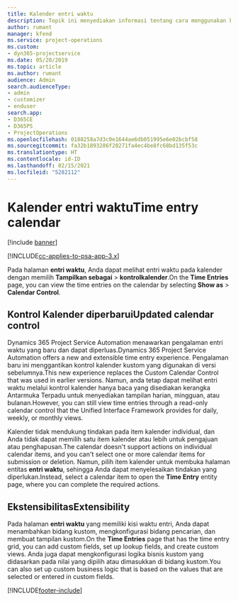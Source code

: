 ```yaml
---
title: Kalender entri waktu
description: Topik ini menyediakan informasi tentang cara menggunakan kalender entri waktu.
author: rumant
manager: kfend
ms.service: project-operations
ms.custom:
- dyn365-projectservice
ms.date: 05/20/2019
ms.topic: article
ms.author: rumant
audience: Admin
search.audienceType:
- admin
- customizer
- enduser
search.app:
- D365CE
- D365PS
- ProjectOperations
ms.openlocfilehash: 0188258a7d3c0e1644ae6db051995e6e02bcbf58
ms.sourcegitcommit: fa32b1893286f20271fa4ec4be8fc68bd135f53c
ms.translationtype: HT
ms.contentlocale: id-ID
ms.lasthandoff: 02/15/2021
ms.locfileid: "5282112"
---
```

# <a name="time-entry-calendar"></a><span data-ttu-id="f1ba8-103">Kalender entri waktu</span><span class="sxs-lookup"><span data-stu-id="f1ba8-103">Time entry calendar</span></span>

[!include [banner](../includes/psa-now-project-operations.md)]

[!INCLUDE[cc-applies-to-psa-app-3.x](../includes/cc-applies-to-psa-app-3x.md)]

<span data-ttu-id="f1ba8-104">Pada halaman **entri waktu**, Anda dapat melihat entri waktu pada kalender dengan memilih **Tampilkan sebagai** \> **kontrolkalender**.</span><span class="sxs-lookup"><span data-stu-id="f1ba8-104">On the **Time Entries** page, you can view the time entries on the calendar by selecting **Show as** \> **Calendar Control**.</span></span>

## <a name="updated-calendar-control"></a><span data-ttu-id="f1ba8-105">Kontrol Kalender diperbarui</span><span class="sxs-lookup"><span data-stu-id="f1ba8-105">Updated calendar control</span></span>

<span data-ttu-id="f1ba8-106">Dynamics 365 Project Service Automation menawarkan pengalaman entri waktu yang baru dan dapat diperluas.</span><span class="sxs-lookup"><span data-stu-id="f1ba8-106">Dynamics 365 Project Service Automation offers a new and extensible time entry experience.</span></span> <span data-ttu-id="f1ba8-107">Pengalaman baru ini menggantikan kontrol kalender kustom yang digunakan di versi sebelumnya.</span><span class="sxs-lookup"><span data-stu-id="f1ba8-107">This new experience replaces the Custom Calendar Control that was used in earlier versions.</span></span> <span data-ttu-id="f1ba8-108">Namun, anda tetap dapat melihat entri waktu melalui kontrol kalender hanya baca yang disediakan kerangka Antarmuka Terpadu untuk menyediakan tampilan harian, mingguan, atau bulanan.</span><span class="sxs-lookup"><span data-stu-id="f1ba8-108">However, you can still view time entries through a read-only calendar control that the Unified Interface Framework provides for daily, weekly, or monthly views.</span></span>

<span data-ttu-id="f1ba8-109">Kalender tidak mendukung tindakan pada item kalender individual, dan Anda tidak dapat memilih satu item kalender atau lebih untuk pengajuan atau penghapusan.</span><span class="sxs-lookup"><span data-stu-id="f1ba8-109">The calendar doesn't support actions on individual calendar items, and you can't select one or more calendar items for submission or deletion.</span></span> <span data-ttu-id="f1ba8-110">Namun, pilih item kalender untuk membuka halaman entitas **entri waktu**, sehingga Anda dapat menyelesaikan tindakan yang diperlukan.</span><span class="sxs-lookup"><span data-stu-id="f1ba8-110">Instead, select a calendar item to open the **Time Entry** entity page, where you can complete the required actions.</span></span>

## <a name="extensibility"></a><span data-ttu-id="f1ba8-111">Ekstensibilitas</span><span class="sxs-lookup"><span data-stu-id="f1ba8-111">Extensibility</span></span>

<span data-ttu-id="f1ba8-112">Pada halaman **entri waktu** yang memiliki kisi waktu entri, Anda dapat menambahkan bidang kustom, mengkonfigurasi bidang pencarian, dan membuat tampilan kustom.</span><span class="sxs-lookup"><span data-stu-id="f1ba8-112">On the **Time Entries** page that has the time entry grid, you can add custom fields, set up lookup fields, and create custom views.</span></span> <span data-ttu-id="f1ba8-113">Anda juga dapat mengkonfigurasi logika bisnis kustom yang didasarkan pada nilai yang dipilih atau dimasukkan di bidang kustom.</span><span class="sxs-lookup"><span data-stu-id="f1ba8-113">You can also set up custom business logic that is based on the values that are selected or entered in custom fields.</span></span>


[!INCLUDE[footer-include](../includes/footer-banner.md)]